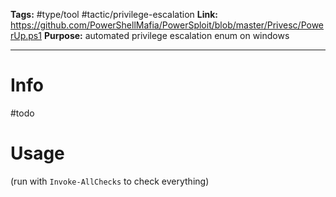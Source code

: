 **Tags:** #type/tool #tactic/privilege-escalation
**Link:** https://github.com/PowerShellMafia/PowerSploit/blob/master/Privesc/PowerUp.ps1
**Purpose:** automated privilege escalation enum on windows

---
# Info
#todo 
# Usage
(run with `Invoke-AllChecks` to check everything)